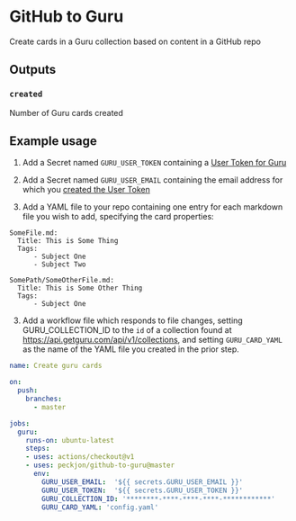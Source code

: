 # GitHub to Guru
Create cards in a Guru collection based on content in a GitHub repo

## Outputs

### `created`

Number of Guru cards created

## Example usage

1. Add a Secret named `GURU_USER_TOKEN` containing a [User Token for Guru](https://help.getguru.com/articles/XipkRKLi/Guru-API-Overview)

2. Add a Secret named `GURU_USER_EMAIL` containing the email address for which you [created the User Token](https://app.getguru.com/settings/api-access)

3. Add a YAML file to your repo containing one entry for each markdown file you wish to add, specifying the card properties:

```
SomeFile.md:
  Title: This is Some Thing
  Tags: 
      - Subject One
      - Subject Two

SomePath/SomeOtherFile.md:
  Title: This is Some Other Thing
  Tags: 
      - Subject One
```

3. Add a workflow file which responds to file changes, setting GURU_COLLECTION_ID to the `id` of a collection found at https://api.getguru.com/api/v1/collections, and setting `GURU_CARD_YAML` as the name of the YAML file you created in the prior step.

```yaml
name: Create guru cards

on:
  push:
    branches:
      - master

jobs:
  guru:
    runs-on: ubuntu-latest
    steps:
    - uses: actions/checkout@v1
    - uses: peckjon/github-to-guru@master
      env:
        GURU_USER_EMAIL:  '${{ secrets.GURU_USER_EMAIL }}'
        GURU_USER_TOKEN:  '${{ secrets.GURU_USER_TOKEN }}'
        GURU_COLLECTION_ID: '********-****-****-****-************'
        GURU_CARD_YAML: 'config.yaml'
```
